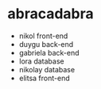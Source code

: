 # abracadabra
- nikol front-end
- duygu back-end
- gabriela back-end
- lora database
- nikolay database
- elitsa front-end

# 